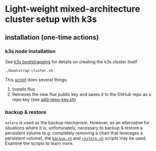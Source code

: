 # Light-weight mixed-architecture cluster setup with k3s

## installation (one-time actions)

### k3s node installation

See [k3s bootstrapping](https://github.com/billimek/homelab-infrastructure/tree/master/k3s) for details on creating the k3s cluster itself

```shell
./bootstrap-cluster.sh
```

This [script](bootstrap-cluster.sh) does several things:

1. Installs flux
2. Retrieves the new flux public key and saves it to the GitHub repo as a repo key (see [add-repo-key.sh](add-repo-key.sh))

### backup & restore

`velero` is used as the backup mechanism.  However, as an alternative for situations where it is, unfortunately, necessary to backup & restore a persistent volume (e.g. completely removing a chart that leverages a persistent volume), the [`backup.sh`](backup.sh) and [`restore.sh`](restore.sh) scripts may be used.  Examine the scripts to learn more.

